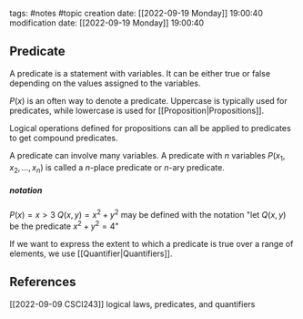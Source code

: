 tags: #notes #topic
creation date: [[2022-09-19 Monday]] 19:00:40
modification date: [[2022-09-19 Monday]] 19:00:40

## Predicate
A predicate is a statement with variables. It can be either true or false depending on the values assigned to the variables.

$P(x)$ is an often way to denote a predicate. Uppercase is typically used for predicates, while lowercase is used for [[Proposition|Propositions]].

Logical operations defined for propositions can all be applied to predicates to get compound predicates.

A predicate can involve many variables. A predicate with $n$ variables $P(x_1, x_2, ... , x_n)$ is called a $n$-place predicate or $n$-ary predicate.

##### notation
$P(x) = x > 3$
$Q(x, y) = x^2 + y^2$
may be defined with the notation
"let $Q(x,y)$ be the predicate $x^2 + y^2 = 4$"


If we want to express the extent to which a predicate is true over a range of elements, we use [[Quantifier|Quantifiers]].


## References
[[2022-09-09 CSCI243]] logical laws, predicates, and quantifiers